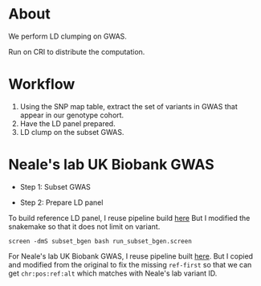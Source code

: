 # About

We perform LD clumping on GWAS.

Run on CRI to distribute the computation.

# Workflow

1. Using the SNP map table, extract the set of variants in GWAS that appear in our genotype cohort.
2. Have the LD panel prepared.
3. LD clump on the subset GWAS.

# Neale's lab UK Biobank GWAS

* Step 1: Subset GWAS

* Step 2: Prepare LD panel

To build reference LD panel, I reuse pipeline build [here](https://github.com/liangyy/ptrs-ukb/tree/master/pipeline/subset_bgen)
But I modified the snakemake so that it does not limit on variant.

```
screen -dmS subset_bgen bash run_subset_bgen.screen  
```

For Neale's lab UK Biobank GWAS, I reuse pipeline built [here](https://github.com/liangyy/ptrs-ukb/tree/master/pipeline/ld_clump). 
But I copied and modified from the original to fix the missing `ref-first` so that we can get `chr:pos:ref:alt` which matches with Neale's lab variant ID.

